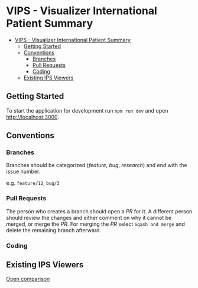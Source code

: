 # VIPS - Visualizer International Patient Summary

<!-- TOC -->
* [VIPS - Visualizer International Patient Summary](#vips---visualizer-international-patient-summary)
  * [Getting Started](#getting-started)
  * [Conventions](#conventions)
    * [Branches](#branches)
    * [Pull Requests](#pull-requests)
    * [Coding](#coding)
  * [Existing IPS Viewers](#existing-ips-viewers)
<!-- TOC -->

## Getting Started

To start the application for development run `npm run dev` and open [http://localhost:3000](http://localhost:3000).

## Conventions

### Branches

Branches should be categorized (_feature_, _bug_, _research_) and end with the issue number.

e.g. `feature/12`, `bug/3`

### Pull Requests

The person who creates a branch should open a _PR_ for it. A different person should review the changes and either 
comment on why it cannot be merged, or merge the _PR_. For merging the _PR_ select `Sqash and merge` and delete the 
remaining branch afterward.

### Coding


## Existing IPS Viewers

[Open comparison](docs/research/research-viewers.md)

